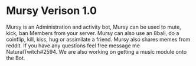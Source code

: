 # Mursy Verison 1.0


Mursy is an Administration and activity bot, Mursy can be used to mute, kick, ban Members from your server.
Mursy can also use an 8ball, do a coinflip, kill, kiss, hug or assimilate a friend. Mursy also shares memes from reddit.
If you have any questions feel free message me NaturalTwitch#2594.
We are also working on getting a music module onto the Bot.
